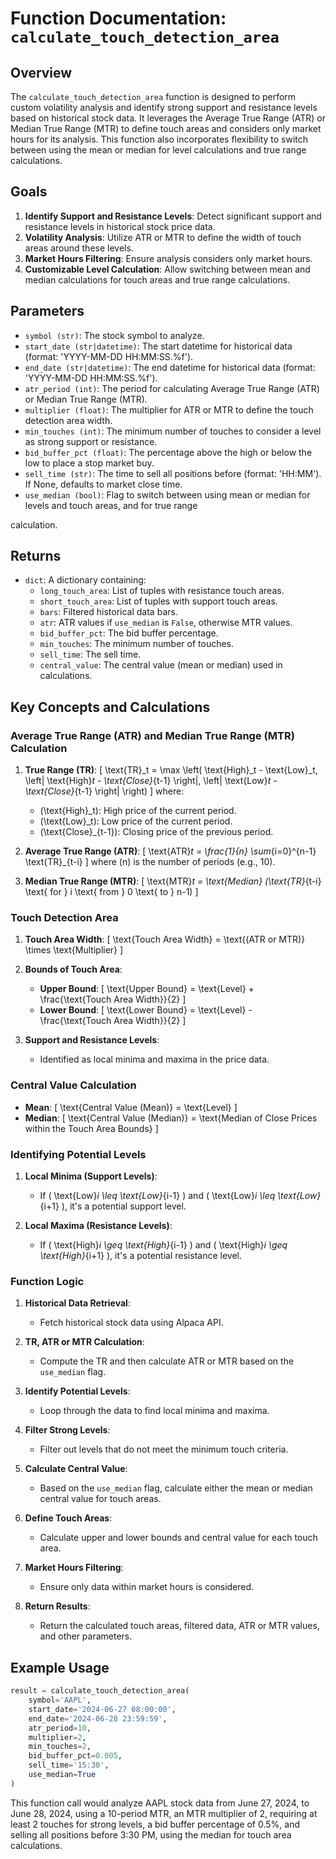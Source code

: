 # Function Documentation: `calculate_touch_detection_area`

## Overview

The `calculate_touch_detection_area` function is designed to perform custom volatility analysis and identify strong support and resistance levels based on historical stock data. It leverages the Average True Range (ATR) or Median True Range (MTR) to define touch areas and considers only market hours for its analysis. This function also incorporates flexibility to switch between using the mean or median for level calculations and true range calculations.

## Goals

1. **Identify Support and Resistance Levels**: Detect significant support and resistance levels in historical stock price data.
2. **Volatility Analysis**: Utilize ATR or MTR to define the width of touch areas around these levels.
3. **Market Hours Filtering**: Ensure analysis considers only market hours.
4. **Customizable Level Calculation**: Allow switching between mean and median calculations for touch areas and true range calculations.

## Parameters

- `symbol (str)`: The stock symbol to analyze.
- `start_date (str|datetime)`: The start datetime for historical data (format: 'YYYY-MM-DD HH:MM:SS.%f').
- `end_date (str|datetime)`: The end datetime for historical data (format: 'YYYY-MM-DD HH:MM:SS.%f').
- `atr_period (int)`: The period for calculating Average True Range (ATR) or Median True Range (MTR).
- `multiplier (float)`: The multiplier for ATR or MTR to define the touch detection area width.
- `min_touches (int)`: The minimum number of touches to consider a level as strong support or resistance.
- `bid_buffer_pct (float)`: The percentage above the high or below the low to place a stop market buy.
- `sell_time (str)`: The time to sell all positions before (format: 'HH:MM'). If None, defaults to market close time.
- `use_median (bool)`: Flag to switch between using mean or median for levels and touch areas, and for true range

 calculation.

## Returns

- `dict`: A dictionary containing:
  - `long_touch_area`: List of tuples with resistance touch areas.
  - `short_touch_area`: List of tuples with support touch areas.
  - `bars`: Filtered historical data bars.
  - `atr`: ATR values if `use_median` is `False`, otherwise MTR values.
  - `bid_buffer_pct`: The bid buffer percentage.
  - `min_touches`: The minimum number of touches.
  - `sell_time`: The sell time.
  - `central_value`: The central value (mean or median) used in calculations.

## Key Concepts and Calculations

### Average True Range (ATR) and Median True Range (MTR) Calculation

1. **True Range (TR)**:
   \[
   \text{TR}_t = \max \left( \text{High}_t - \text{Low}_t, \left| \text{High}_t - \text{Close}_{t-1} \right|, \left| \text{Low}_t - \text{Close}_{t-1} \right| \right)
   \]
   where:
   - \(\text{High}_t\): High price of the current period.
   - \(\text{Low}_t\): Low price of the current period.
   - \(\text{Close}_{t-1}\): Closing price of the previous period.

2. **Average True Range (ATR)**:
   \[
   \text{ATR}_t = \frac{1}{n} \sum_{i=0}^{n-1} \text{TR}_{t-i}
   \]
   where \(n\) is the number of periods (e.g., 10).

3. **Median True Range (MTR)**:
   \[
   \text{MTR}_t = \text{Median} (\text{TR}_{t-i} \text{ for } i \text{ from } 0 \text{ to } n-1)
   \]

### Touch Detection Area

1. **Touch Area Width**:
   \[
   \text{Touch Area Width} = \text{(ATR or MTR)} \times \text{Multiplier}
   \]

2. **Bounds of Touch Area**:
   - **Upper Bound**:
     \[
     \text{Upper Bound} = \text{Level} + \frac{\text{Touch Area Width}}{2}
     \]
   - **Lower Bound**:
     \[
     \text{Lower Bound} = \text{Level} - \frac{\text{Touch Area Width}}{2}
     \]

3. **Support and Resistance Levels**:
   - Identified as local minima and maxima in the price data.

### Central Value Calculation

- **Mean**:
  \[
  \text{Central Value (Mean)} = \text{Level}
  \]
- **Median**:
  \[
  \text{Central Value (Median)} = \text{Median of Close Prices within the Touch Area Bounds}
  \]

### Identifying Potential Levels

1. **Local Minima (Support Levels)**:
   - If \( \text{Low}_i \leq \text{Low}_{i-1} \) and \( \text{Low}_i \leq \text{Low}_{i+1} \), it's a potential support level.

2. **Local Maxima (Resistance Levels)**:
   - If \( \text{High}_i \geq \text{High}_{i-1} \) and \( \text{High}_i \geq \text{High}_{i+1} \), it's a potential resistance level.

### Function Logic

1. **Historical Data Retrieval**:
   - Fetch historical stock data using Alpaca API.

2. **TR, ATR or MTR Calculation**:
   - Compute the TR and then calculate ATR or MTR based on the `use_median` flag.

3. **Identify Potential Levels**:
   - Loop through the data to find local minima and maxima.

4. **Filter Strong Levels**:
   - Filter out levels that do not meet the minimum touch criteria.

5. **Calculate Central Value**:
   - Based on the `use_median` flag, calculate either the mean or median central value for touch areas.

6. **Define Touch Areas**:
   - Calculate upper and lower bounds and central value for each touch area.

7. **Market Hours Filtering**:
   - Ensure only data within market hours is considered.

8. **Return Results**:
   - Return the calculated touch areas, filtered data, ATR or MTR values, and other parameters.

## Example Usage

```python
result = calculate_touch_detection_area(
    symbol='AAPL',
    start_date='2024-06-27 08:00:00',
    end_date='2024-06-28 23:59:59',
    atr_period=10,
    multiplier=2,
    min_touches=2,
    bid_buffer_pct=0.005,
    sell_time='15:30',
    use_median=True
)
```

This function call would analyze AAPL stock data from June 27, 2024, to June 28, 2024, using a 10-period MTR, an MTR multiplier of 2, requiring at least 2 touches for strong levels, a bid buffer percentage of 0.5%, and selling all positions before 3:30 PM, using the median for touch area calculations.